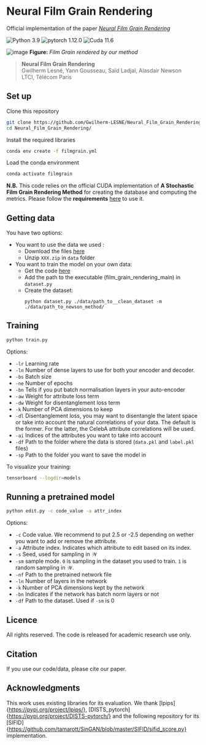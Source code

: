 # Neural Film Grain Rendering

Official implementation of the paper [*Neural Film Grain Rendering*](https://hal.science/hal-04667141)

![Python 3.9](https://img.shields.io/badge/Python-3.9-yellow.svg)
![pytorch 1.12.0](https://img.shields.io/badge/Pytorch-1.12.0-blue.svg)
![Cuda 11.6](https://img.shields.io/badge/Cuda-11.6-yellow.svg)

![image](./images/teaser.png)
**Figure:** *Film Grain rendered by our method*

> **Neural Film Grain Rendering** <br>
>  Gwilherm Lesné, Yann Gousseau, Saïd Ladjal, Alasdair Newson <br>
>  LTCI, Télécom Paris <br>

## Set up

Clone this repository
```bash
git clone https://github.com/Gwilherm-LESNE/Neural_Film_Grain_Rendering.git
cd Neural_Film_Grain_Rendering/
```

Install the required libraries
```bash
conda env create -f filmgrain.yml
```

Load the conda environment
```bash
conda activate filmgrain
```
**N.B.** This code relies on the official CUDA implementation of **A Stochastic Film Grain Rendering Method** for creating the database and computing the metrics. Please follow the **requirements** [here](https://github.com/alasdairnewson/film_grain_rendering_gpu) to use it.

## Getting data

You have two options: 
- You want to use the data we used :
  - Download the files [here](XXX)
  - Unzip `XXX.zip` in `data` folder
- You want to train the model on your own data:
  - Get the code [here](https://github.com/alasdairnewson/film_grain_rendering_gpu)
  - Add the path to the executable (film_grain_rendering_main) in `dataset.py`
  - Create the dataset:
    ```
    python dataset.py ./data/path_to__clean_dataset -m ./data/path_to_newson_method/
    ```

## Training

```bash
python train.py
```
Options:
  - `-lr` Learning rate
  - `-ln` Number of dense layers to use for both your encoder and decoder.
  - `-bs` Batch size
  - `-ne` Number of epochs
  - `-bn` Tells if you put batch normalisation layers in your auto-encoder
  - `-aw` Weight for attribute loss term
  - `-dw` Weight for disentanglement loss term
  - `-k` Number of PCA dimensions to keep
  - `-dl` Disentanglement loss, you may want to disentangle the latent space or take into account the natural correlations of your data. The default is the former. For the latter, the CelebA attribute correlations will be used.
  - `-ai` Indices of the attributes you want to take into account
  - `-df` Path to the folder where the data is stored (`data.pkl` and `label.pkl` files)
  - `-sp` Path to the folder you want to save the model in

To visualize your training:
```bash
tensorboard --logdir=models
```

## Running a pretrained model

```bash
python edit.py -c code_value -a attr_index
```
Options:
  - `-c` Code value. We recommend to put 2.5 or -2.5 depending on wether you want to add or remove the attribute.
  - `-a` Attribute index. Indicates which attribute to edit based on its index.
  - `-s` Seed, used for sampling in $\mathcal{W}$
  - `-sm` sample mode. `0` is sampling in the dataset you used to train. `1` is random sampling in $\mathcal{W}$.
  - `-nf` Path to the pretrained network file
  - `-ln` Number of layers in the network
  - `-k` Number of PCA dimensions kept by the network
  - `-bn` Indicates if the network has batch norm layers or not
  - `-df` Path to the dataset. Used if `-sm` is 0

## Licence

All rights reserved. The code is released for academic research use only.

## Citation

If you use our code/data, please cite our paper.

## Acknowledgments

This work uses existing libraries for its evaluation.
We thank [lpips]{https://pypi.org/project/lpips/}, [DISTS_pytorch]{https://pypi.org/project/DISTS-pytorch/} and the following repository for its [SIFID]{https://github.com/tamarott/SinGAN/blob/master/SIFID/sifid_score.py} implementation.
